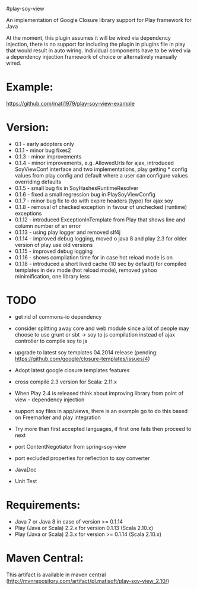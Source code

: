 #play-soy-view

An implementation of Google Closure library support for Play framework for Java

At the moment, this plugin assumes it will be wired via dependency injection, there is no support for including the plugin in plugins file in play that would result in auto wiring.
Individual components have to be wired via a dependency injection framework of choice or alternatively manually wired.

# Example:
https://github.com/mati1979/play-soy-view-example

# Version:
- 0.1 - early adopters only
- 0.1.1 - minor bug fixes2
- 0.1.3 - minor improvements
- 0.1.4 - minor improvements, e.g. AllowedUrls for ajax, introduced SoyViewConf interface and two implementations, play getting * config values from play config and default where a user can configure values overriding defaults
- 0.1.5 - small bug fix in SoyHashesRuntimeResolver
- 0.1.6 - fixed a small regression bug in PlaySoyViewConfig
- 0.1.7 - minor bug fix to do with expire headers (typo) for ajax soy
- 0.1.8 - removal of checked exception in favour of unchecked (runtime) exceptions
- 0.1.12 - introduced ExceptionInTemplate from Play that shows line and column number of an error
- 0.1.13 - using play logger and removed slf4j
- 0.1.14 - improved debug logging, moved o java 8 and play 2.3 for older version of play use old versions
- 0.1.15 - improved debug logging
- 0.1.16 - shows compilation time for in case hot reload mode is on
- 0.1.18 - introduced a short lived cache (10 sec by default) for compiled templates in dev mode (hot reload mode), removed yahoo minimification, one library less

# TODO
- get rid of commons-io dependency

- consider splitting away core and web module since a lot of people may choose to use grunt or sbt -> soy to js compilation instead of ajax controller to compile soy to js

- upgrade to latest soy templates 04.2014 release (pending: https://github.com/google/closure-templates/issues/4)

- Adopt latest google closure templates features

- cross compile 2.3 version for Scala: 2.11.x

- When Play 2.4 is released think about improving library from point of view - dependency injection

- support soy files in app/views, there is an example go to do this based on Freemarker and play integration

- Try more than first accepted languages, if first one fails then proceed to next

- port ContentNegotiator from spring-soy-view

- port excluded properties for reflection to soy converter

- JavaDoc

- Unit Test

# Requirements:
- Java 7 or Java 8 in case of version >= 0.1.14
- Play (Java or Scala) 2.2.x for version 0.1.13 (Scala 2.10.x)
- Play (Java or Scala) 2.3.x for version >= 0.1.14 (Scala 2.10.x)

# Maven Central:
This artifact is available in maven central (http://mvnrepository.com/artifact/pl.matisoft/play-soy-view_2.10/)
